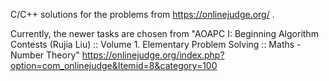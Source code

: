 C/C++ solutions for the problems from https://onlinejudge.org/ .

Currently, the newer tasks are chosen from "AOAPC I: Beginning Algorithm Contests (Rujia Liu) :: Volume 1. Elementary Problem Solving :: Maths - Number Theory"
https://onlinejudge.org/index.php?option=com_onlinejudge&Itemid=8&category=100